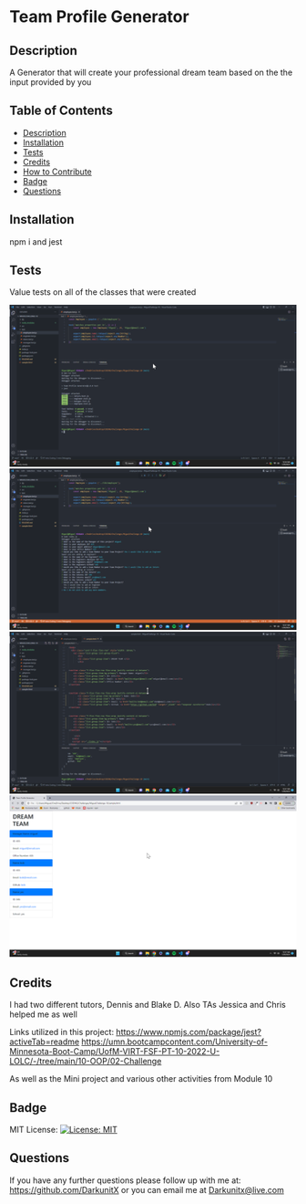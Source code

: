 # Team Profile Generator

   ## Description
   A Generator that will create your professional dream team based on the the input provided by you
   
   ## Table of Contents
   - [Description](#description)
   - [Installation](#installation)
   - [Tests](#tests)
   - [Credits](#credits)
   - [How to Contribute](#ContributionGuidelines)
   - [Badge](#badge)
   - [Questions](#questions)

   ## Installation
   npm i and jest

   ## Tests
   Value tests on all of the classes that were created

   ![Screenshot1](./assets/Images/ew7gP6htY7.png "running tests")
   ![Screenshot2](./assets/Images/gBNfrNr2dH.png "prompts")
   ![Screenshot3](./assets/Images/LI2FKeP3F0.png "finish prompts")
   ![Screenshot4](./assets/images/BZ7DubDL15.png "finished website")

   ## Credits
   I had two different tutors, Dennis and Blake D. Also TAs Jessica and Chris helped me as well

   Links utilized in this project: 
   https://www.npmjs.com/package/jest?activeTab=readme
   https://umn.bootcampcontent.com/University-of-Minnesota-Boot-Camp/UofM-VIRT-FSF-PT-10-2022-U-LOLC/-/tree/main/10-OOP/02-Challenge

   As well as the Mini project and various other activities from Module 10

   ## Badge
   MIT License:   [![License: MIT](https://img.shields.io/badge/License-MIT-yellow.svg)](https://opensource.org/licenses/MIT)

   ## Questions
   If you have any further questions please follow up with me at: https://github.com/DarkunitX or you can email me at Darkunitx@live.com